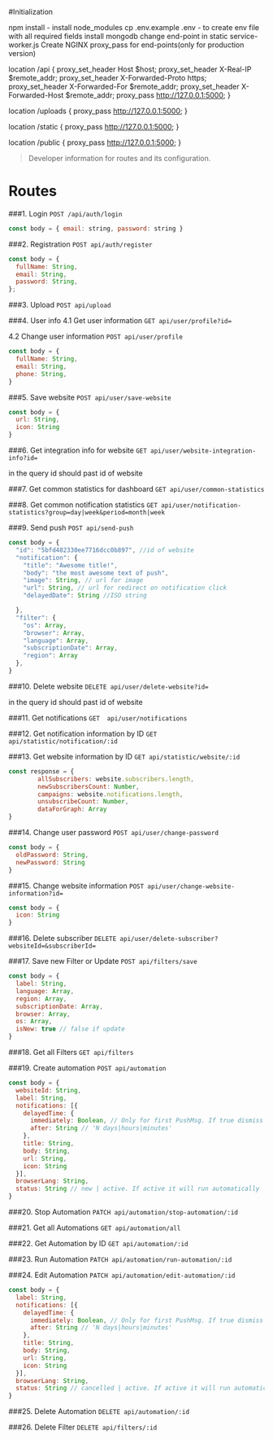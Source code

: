 #Initialization

npm install - install node_modules
cp .env.example .env - to create env file with all required fields
install mongodb
change end-point in static service-worker.js
Create NGINX proxy_pass for end-points(only for production version)

location /api {
  proxy_set_header  Host $host;
  proxy_set_header  X-Real-IP $remote_addr;
  proxy_set_header  X-Forwarded-Proto https;
  proxy_set_header  X-Forwarded-For $remote_addr;
  proxy_set_header  X-Forwarded-Host $remote_addr;
  proxy_pass http://127.0.0.1:5000;
}

location /uploads {
  proxy_pass http://127.0.0.1:5000;
}

location /static {
  proxy_pass http://127.0.0.1:5000;
}

location /public {
  proxy_pass http://127.0.0.1:5000;
}



> Developer information for routes and its configuration.

# Routes
   ###1. Login
`POST /api/auth/login`
```javascript
const body = { email: string, password: string }
```

   ###2. Registration
`POST api/auth/register`
```javascript
const body = {
  fullName: String,
  email: String,
  password: String,
};
```
   ###3. Upload
`POST api/upload`

   ###4. User info
   4.1 Get user information
`GET api/user/profile?id=`

   4.2 Change user information
`POST api/user/profile`

```javascript
const body = {
  fullName: String,
  email: String,
  phone: String,
}
```
   ###5. Save website
`POST api/user/save-website`
```javascript
const body = {
  url: String,
  icon: String
}
```
   ###6. Get integration info for website
`GET api/user/website-integration-info?id=`

in the query id should past id of website

   ###7. Get common statistics for dashboard
`GET api/user/common-statistics`

   ###8. Get common notification statistics
`GET api/user/notification-statistics?group=day|week&period=month|week`

   ###9. Send push
`POST api/send-push`
```javascript
const body = {
  "id": "5bfd482330ee7716dcc0b897", //id of website
  "notification": {
    "title": "Awesome title!",
    "body": "the most awesome text of push",
    "image": String, // url for image
    "url": String, // url for redirect on notification click
    "delayedDate": String //ISO string

  },
  "filter": {
    "os": Array,
    "browser": Array,
    "language": Array,
    "subscriptionDate": Array,
    "region": Array
  },
}
```

   ###10. Delete website
`DELETE api/user/delete-website?id=`

in the query id should past id of website

   ###11. Get notifications
`GET  api/user/notifications`

   ###12. Get notification information by ID
`GET api/statistic/notification/:id`

   ###13. Get website information by ID
`GET api/statistic/website/:id`

```javascript
const response = {
        allSubscribers: website.subscribers.length,
        newSubscribersCount: Number,
        campaigns: website.notifications.length,
        unsubscribeCount: Number,
        dataForGraph: Array
}
```


   ###14. Change user password
`POST api/user/change-password`
```javascript
const body = {
  oldPassword: String,
  newPassword: String
}
```

###15. Change website information
`POST api/user/change-website-information?id=`
```javascript
const body = {
  icon: String
}
```

###16. Delete subscriber
`DELETE api/user/delete-subscriber?websiteId=&subscriberId=`

###17. Save new Filter or Update
`POST api/filters/save`
```javascript
const body = {
  label: String,
  language: Array,
  region: Array,
  subscriptionDate: Array,
  browser: Array,
  os: Array,
  isNew: true // false if update
}
```

###18. Get all Filters
`GET api/filters`

###19. Create automation
`POST api/automation`
```javascript
const body = {
  websiteId: String,
  label: String,
  notifications: [{
    delayedTime: {
      immediately: Boolean, // Only for first PushMsg. If true dismiss next field
      after: String // 'N days|hours|minutes'
    },
    title: String,
    body: String,
    url: String,
    icon: String
  }],
  browserLang: String,
  status: String // new | active. If active it will run automatically
}
```

###20. Stop Automation
`PATCH api/automation/stop-automation/:id`

###21. Get all Automations
`GET api/automation/all`

###22. Get Automation by ID
`GET api/automation/:id`

###23. Run Automation
`PATCH api/automation/run-automation/:id`

###24. Edit Automation
`PATCH api/automation/edit-automation/:id`
```javascript
const body = {
  label: String,
  notifications: [{
    delayedTime: {
      immediately: Boolean, // Only for first PushMsg. If true dismiss next field
      after: String // 'N days|hours|minutes'
    },
    title: String,
    body: String,
    url: String,
    icon: String
  }],
  browserLang: String,
  status: String // cancelled | active. If active it will run automatically
}
```

###25. Delete Automation
`DELETE api/automation/:id`

###26. Delete Filter
`DELETE api/filters/:id`
